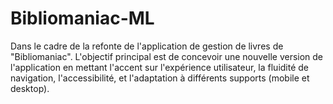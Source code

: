 # Bibliomaniac-ML
Dans le cadre de la refonte de l'application de gestion de livres de "Bibliomaniac". L'objectif principal est de concevoir une nouvelle version de l'application en mettant l'accent sur l'expérience utilisateur, la fluidité de navigation, l'accessibilité, et l'adaptation à différents supports (mobile et desktop).

